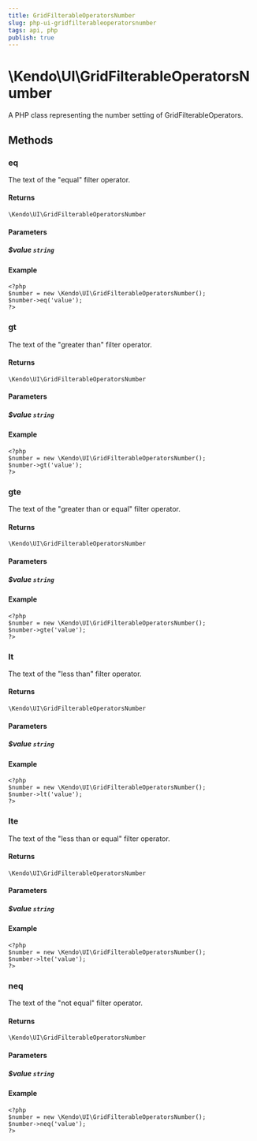 ```yaml
---
title: GridFilterableOperatorsNumber
slug: php-ui-gridfilterableoperatorsnumber
tags: api, php
publish: true
---
```


# \Kendo\UI\GridFilterableOperatorsNumber

A PHP class representing the number setting of GridFilterableOperators.


## Methods

### eq
The text of the "equal" filter operator.

#### Returns
`\Kendo\UI\GridFilterableOperatorsNumber`

#### Parameters

##### $value `string`



#### Example 
    <?php
    $number = new \Kendo\UI\GridFilterableOperatorsNumber();
    $number->eq('value');
    ?>

### gt
The text of the "greater than" filter operator.

#### Returns
`\Kendo\UI\GridFilterableOperatorsNumber`

#### Parameters

##### $value `string`



#### Example 
    <?php
    $number = new \Kendo\UI\GridFilterableOperatorsNumber();
    $number->gt('value');
    ?>

### gte
The text of the "greater than or equal" filter operator.

#### Returns
`\Kendo\UI\GridFilterableOperatorsNumber`

#### Parameters

##### $value `string`



#### Example 
    <?php
    $number = new \Kendo\UI\GridFilterableOperatorsNumber();
    $number->gte('value');
    ?>

### lt
The text of the "less than" filter operator.

#### Returns
`\Kendo\UI\GridFilterableOperatorsNumber`

#### Parameters

##### $value `string`



#### Example 
    <?php
    $number = new \Kendo\UI\GridFilterableOperatorsNumber();
    $number->lt('value');
    ?>

### lte
The text of the "less than or equal" filter operator.

#### Returns
`\Kendo\UI\GridFilterableOperatorsNumber`

#### Parameters

##### $value `string`



#### Example 
    <?php
    $number = new \Kendo\UI\GridFilterableOperatorsNumber();
    $number->lte('value');
    ?>

### neq
The text of the "not equal" filter operator.

#### Returns
`\Kendo\UI\GridFilterableOperatorsNumber`

#### Parameters

##### $value `string`



#### Example 
    <?php
    $number = new \Kendo\UI\GridFilterableOperatorsNumber();
    $number->neq('value');
    ?>

